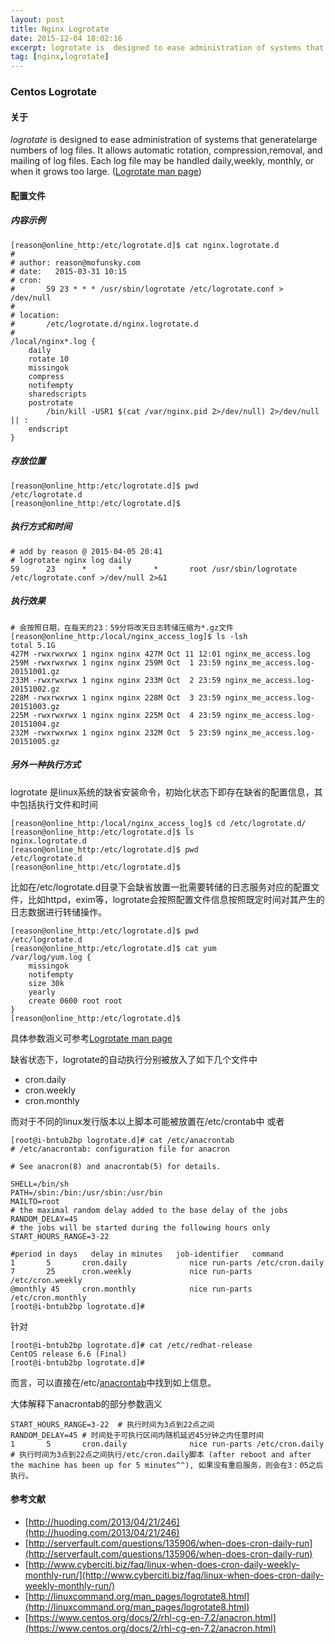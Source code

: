 ```yaml
---
layout: post
title: Nginx Logrotate
date: 2015-12-04 18:02:16
excerpt: logrotate is  designed to ease administration of systems that generatelarge numbers of log files.  It allows automatic rotation, compression,removal, and mailing of log files.  Each log file may be handled daily,weekly, monthly, or when it grows too large.
tag: [nginx,logrotate]
---
```


### Centos Logrotate ###

####  关于 ####

_logrotate_ is  designed to ease administration of systems that generatelarge numbers of log files.  It allows automatic rotation, compression,removal, and mailing of log files.  Each log file may be handled daily,weekly, monthly, or when it grows too large. ([Logrotate man page](http://linuxcommand.org/man_pages/logrotate8.html))

<!--more-->

#### 配置文件 ####

##### 内容示例

```
[reason@online_http:/etc/logrotate.d]$ cat nginx.logrotate.d
#
# author: reason@mofunsky.com
# date:   2015-03-31 10:15
# cron:
#       59 23 * * * /usr/sbin/logrotate /etc/logrotate.conf > /dev/null
#
# location:
#       /etc/logrotate.d/nginx.logrotate.d
#
/local/nginx*.log {
    daily
    rotate 10
    missingok
    compress
    notifempty
    sharedscripts
    postrotate
        /bin/kill -USR1 $(cat /var/nginx.pid 2>/dev/null) 2>/dev/null || :
    endscript
}
```

##### 存放位置

```
[reason@online_http:/etc/logrotate.d]$ pwd
/etc/logrotate.d
[reason@online_http:/etc/logrotate.d]$
```

##### 执行方式和时间
```
# add by reason @ 2015-04-05 20:41
# logrotate nginx log daily
59      23      *       *       *       root /usr/sbin/logrotate /etc/logrotate.conf >/dev/null 2>&1
```

##### 执行效果
```
# 会按照日期，在每天的23：59分将改天日志转储压缩为*.gz文件
[reason@online_http:/local/nginx_access_log]$ ls -lsh
total 5.1G
427M -rwxrwxrwx 1 nginx nginx 427M Oct 11 12:01 nginx_me_access.log
259M -rwxrwxrwx 1 nginx nginx 259M Oct  1 23:59 nginx_me_access.log-20151001.gz
233M -rwxrwxrwx 1 nginx nginx 233M Oct  2 23:59 nginx_me_access.log-20151002.gz
228M -rwxrwxrwx 1 nginx nginx 228M Oct  3 23:59 nginx_me_access.log-20151003.gz
225M -rwxrwxrwx 1 nginx nginx 225M Oct  4 23:59 nginx_me_access.log-20151004.gz
232M -rwxrwxrwx 1 nginx nginx 232M Oct  5 23:59 nginx_me_access.log-20151005.gz
```

##### 另外一种执行方式
logrotate 是linux系统的缺省安装命令，初始化状态下即存在缺省的配置信息，其中包括执行文件和时间

```
[reason@online_http:/local/nginx_access_log]$ cd /etc/logrotate.d/
[reason@online_http:/etc/logrotate.d]$ ls
nginx.logrotate.d
[reason@online_http:/etc/logrotate.d]$ pwd
/etc/logrotate.d
[reason@online_http:/etc/logrotate.d]$
```

比如在/etc/logrotate.d目录下会缺省放置一批需要转储的日志服务对应的配置文件，比如httpd，exim等，logrotate会按照配置文件信息按照既定时间对其产生的日志数据进行转储操作。

```
[reason@online_http:/etc/logrotate.d]$ pwd
/etc/logrotate.d
[reason@online_http:/etc/logrotate.d]$ cat yum
/var/log/yum.log {
    missingok
    notifempty
    size 30k
    yearly
    create 0600 root root
}
[reason@online_http:/etc/logrotate.d]$
```
具体参数涵义可参考[Logrotate man page](http://linuxcommand.org/man_pages/logrotate8.html)

缺省状态下，logrotate的自动执行分别被放入了如下几个文件中

  *  cron.daily
  *  cron.weekly
  *  cron.monthly

而对于不同的linux发行版本以上脚本可能被放置在/etc/crontab中
或者

```
[root@i-bntub2bp logrotate.d]# cat /etc/anacrontab
# /etc/anacrontab: configuration file for anacron

# See anacron(8) and anacrontab(5) for details.

SHELL=/bin/sh
PATH=/sbin:/bin:/usr/sbin:/usr/bin
MAILTO=root
# the maximal random delay added to the base delay of the jobs
RANDOM_DELAY=45
# the jobs will be started during the following hours only
START_HOURS_RANGE=3-22

#period in days   delay in minutes   job-identifier   command
1       5       cron.daily              nice run-parts /etc/cron.daily
7       25      cron.weekly             nice run-parts /etc/cron.weekly
@monthly 45     cron.monthly            nice run-parts /etc/cron.monthly
[root@i-bntub2bp logrotate.d]#
```
针对

```
[root@i-bntub2bp logrotate.d]# cat /etc/redhat-release
CentOS release 6.6 (Final)
[root@i-bntub2bp logrotate.d]#
```
而言，可以直接在/etc/[anacrontab](https://www.centos.org/docs/2/rhl-cg-en-7.2/anacron.html)中找到如上信息。

大体解释下anacrontab的部分参数涵义

```
START_HOURS_RANGE=3-22  # 执行时间为3点到22点之间
RANDOM_DELAY=45 # 时间处于可执行区间内随机延迟45分钟之内任意时间
1       5       cron.daily              nice run-parts /etc/cron.daily
# 执行时间为3点到22点之间执行/etc/cron.daily脚本 (after reboot and after the machine has been up for 5 minutes^^), 如果没有重启服务，则会在3：05之后执行。
```

#### 参考文献
  * [http://huoding.com/2013/04/21/246](http://huoding.com/2013/04/21/246)
  * [http://serverfault.com/questions/135906/when-does-cron-daily-run](http://serverfault.com/questions/135906/when-does-cron-daily-run)
  * [http://www.cyberciti.biz/faq/linux-when-does-cron-daily-weekly-monthly-run/](http://www.cyberciti.biz/faq/linux-when-does-cron-daily-weekly-monthly-run/)
  * [http://linuxcommand.org/man_pages/logrotate8.html](http://linuxcommand.org/man_pages/logrotate8.html)
  * [https://www.centos.org/docs/2/rhl-cg-en-7.2/anacron.html](https://www.centos.org/docs/2/rhl-cg-en-7.2/anacron.html)
